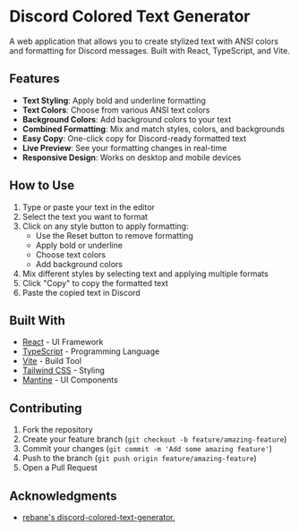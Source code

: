 # Discord Colored Text Generator

A web application that allows you to create stylized text with ANSI colors and formatting for Discord messages. Built with React, TypeScript, and Vite.

## Features

- **Text Styling**: Apply bold and underline formatting
- **Text Colors**: Choose from various ANSI text colors
- **Background Colors**: Add background colors to your text
- **Combined Formatting**: Mix and match styles, colors, and backgrounds
- **Easy Copy**: One-click copy for Discord-ready formatted text
- **Live Preview**: See your formatting changes in real-time
- **Responsive Design**: Works on desktop and mobile devices

## How to Use

1. Type or paste your text in the editor
2. Select the text you want to format
3. Click on any style button to apply formatting:
   - Use the Reset button to remove formatting
   - Apply bold or underline
   - Choose text colors
   - Add background colors
4. Mix different styles by selecting text and applying multiple formats
5. Click "Copy" to copy the formatted text
6. Paste the copied text in Discord

## Built With

- [React](https://reactjs.org/) - UI Framework
- [TypeScript](https://www.typescriptlang.org/) - Programming Language
- [Vite](https://vitejs.dev/) - Build Tool
- [Tailwind CSS](https://tailwindcss.com/) - Styling
- [Mantine](https://mantine.dev/) - UI Components

## Contributing

1. Fork the repository
2. Create your feature branch (`git checkout -b feature/amazing-feature`)
3. Commit your changes (`git commit -m 'Add some amazing feature'`)
4. Push to the branch (`git push origin feature/amazing-feature`)
5. Open a Pull Request

## Acknowledgments

- [rebane's discord-colored-text-generator.](https://gist.github.com/rebane2001/07f2d8e80df053c70a1576d27eabe97c)

